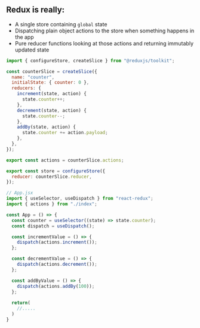 ## Redux is really:
*  A single store containing `global` state
*  Dispatching plain object actions to the store when something happens in the app
*  Pure reducer functions looking at those actions and returning immutably updated state

```jsx
import { configureStore, createSlice } from "@reduxjs/toolkit";

const counterSlice = createSlice({
  name: "counter",
  initialState: { counter: 0 },
  reducers: {
    increment(state, action) {
      state.counter++;
    },
    decrement(state, action) {
      state.counter--;
    },
    addBy(state, action) {
      state.counter += action.payload;
    },
  },
});

export const actions = counterSlice.actions;

export const store = configureStore({
  reducer: counterSlice.reducer,
});
```

```jsx
// App.jsx
import { useSelector, useDispatch } from "react-redux";
import { actions } from "./index";

const App = () => {
  const counter = useSelector((state) => state.counter);
  const dispatch = useDispatch();

  const incrementValue = () => {
    dispatch(actions.increment());
  };

  const decrementValue = () => {
    dispatch(actions.decrement());
  };

  const addByValue = () => {
    dispatch(actions.addBy(100));
  };
  
  return(
    //.....
  )
}
```
